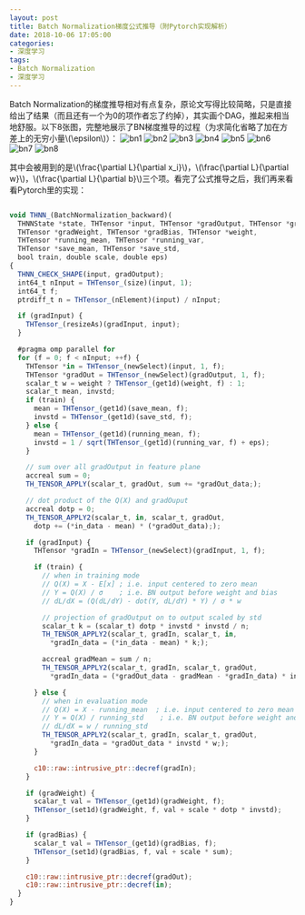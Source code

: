 ```yaml
---
layout: post
title: Batch Normalization梯度公式推导（附Pytorch实现解析）
date: 2018-10-06 17:05:00
categories:
- 深度学习
tags:
- Batch Normalization
- 深度学习
---
```


Batch Normalization的梯度推导相对有点复杂，原论文写得比较简略，只是直接给出了结果（而且还有一个为0的项作者忘了约掉），其实画个DAG，推起来相当地舒服。以下8张图，完整地展示了BN梯度推导的过程（为求简化省略了加在方差上的无穷小量\\(\epsilon\\)）：
![bn1](/public/images/bn1.jpg)
![bn2](/public/images/bn2.jpg)
![bn3](/public/images/bn3.jpg)
![bn4](/public/images/bn4.jpg)
![bn5](/public/images/bn5.jpg)
![bn6](/public/images/bn6.jpg)
![bn7](/public/images/bn7.jpg)
![bn8](/public/images/bn8.jpg)
  
其中会被用到的是\\(\frac{\partial L}{\partial x_i}\\)，\\(\frac{\partial L}{\partial w}\\)，\\(\frac{\partial L}{\partial b}\\)三个项。看完了公式推导之后，我们再来看看Pytorch里的实现：

```javascript

void THNN_(BatchNormalization_backward)(
  THNNState *state, THTensor *input, THTensor *gradOutput, THTensor *gradInput,
  THTensor *gradWeight, THTensor *gradBias, THTensor *weight,
  THTensor *running_mean, THTensor *running_var,
  THTensor *save_mean, THTensor *save_std,
  bool train, double scale, double eps)
{
  THNN_CHECK_SHAPE(input, gradOutput);
  int64_t nInput = THTensor_(size)(input, 1);
  int64_t f;
  ptrdiff_t n = THTensor_(nElement)(input) / nInput;

  if (gradInput) {
    THTensor_(resizeAs)(gradInput, input);
  }

  #pragma omp parallel for
  for (f = 0; f < nInput; ++f) {
    THTensor *in = THTensor_(newSelect)(input, 1, f);
    THTensor *gradOut = THTensor_(newSelect)(gradOutput, 1, f);
    scalar_t w = weight ? THTensor_(get1d)(weight, f) : 1;
    scalar_t mean, invstd;
    if (train) {
      mean = THTensor_(get1d)(save_mean, f);
      invstd = THTensor_(get1d)(save_std, f);
    } else {
      mean = THTensor_(get1d)(running_mean, f);
      invstd = 1 / sqrt(THTensor_(get1d)(running_var, f) + eps);
    }

    // sum over all gradOutput in feature plane
    accreal sum = 0;
    TH_TENSOR_APPLY(scalar_t, gradOut, sum += *gradOut_data;);

    // dot product of the Q(X) and gradOuput
    accreal dotp = 0;
    TH_TENSOR_APPLY2(scalar_t, in, scalar_t, gradOut,
      dotp += (*in_data - mean) * (*gradOut_data););

    if (gradInput) {
      THTensor *gradIn = THTensor_(newSelect)(gradInput, 1, f);

      if (train) {
        // when in training mode
        // Q(X) = X - E[x] ; i.e. input centered to zero mean
        // Y = Q(X) / σ    ; i.e. BN output before weight and bias
        // dL/dX = (Q(dL/dY) - dot(Y, dL/dY) * Y) / σ * w

        // projection of gradOutput on to output scaled by std
        scalar_t k = (scalar_t) dotp * invstd * invstd / n;
        TH_TENSOR_APPLY2(scalar_t, gradIn, scalar_t, in,
          *gradIn_data = (*in_data - mean) * k;);

        accreal gradMean = sum / n;
        TH_TENSOR_APPLY2(scalar_t, gradIn, scalar_t, gradOut,
          *gradIn_data = (*gradOut_data - gradMean - *gradIn_data) * invstd * w;);

      } else {
        // when in evaluation mode
        // Q(X) = X - running_mean  ; i.e. input centered to zero mean
        // Y = Q(X) / running_std    ; i.e. BN output before weight and bias
        // dL/dX = w / running_std
        TH_TENSOR_APPLY2(scalar_t, gradIn, scalar_t, gradOut,
          *gradIn_data = *gradOut_data * invstd * w;);
      }

      c10::raw::intrusive_ptr::decref(gradIn);
    }

    if (gradWeight) {
      scalar_t val = THTensor_(get1d)(gradWeight, f);
      THTensor_(set1d)(gradWeight, f, val + scale * dotp * invstd);
    }

    if (gradBias) {
      scalar_t val = THTensor_(get1d)(gradBias, f);
      THTensor_(set1d)(gradBias, f, val + scale * sum);
    }

    c10::raw::intrusive_ptr::decref(gradOut);
    c10::raw::intrusive_ptr::decref(in);
  }
}

```
  